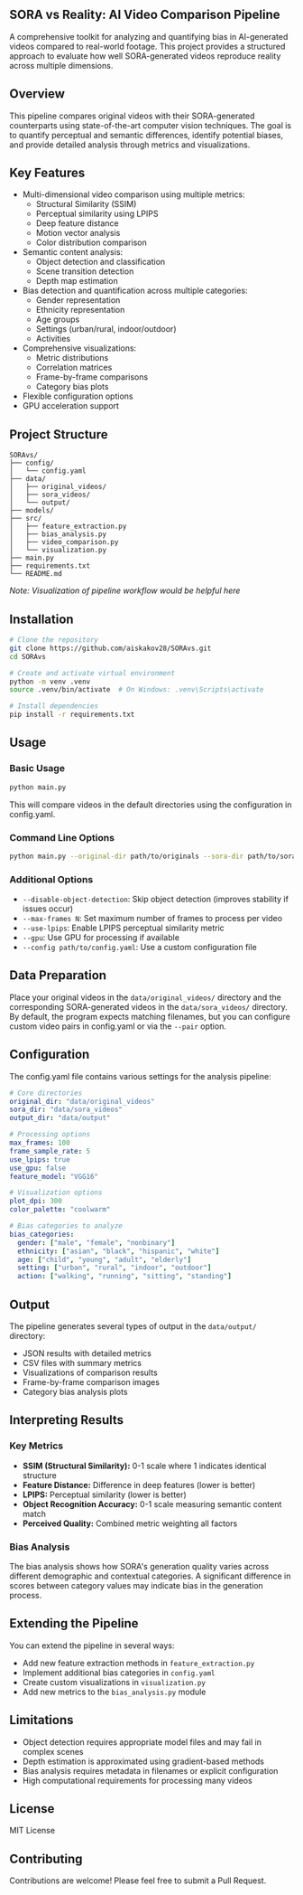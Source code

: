 ## SORA vs Reality: AI Video Comparison Pipeline

A comprehensive toolkit for analyzing and quantifying bias in AI-generated videos compared to real-world footage. This project provides a structured approach to evaluate how well SORA-generated videos reproduce reality across multiple dimensions.

## Overview

This pipeline compares original videos with their SORA-generated counterparts using state-of-the-art computer vision techniques. The goal is to quantify perceptual and semantic differences, identify potential biases, and provide detailed analysis through metrics and visualizations.

## Key Features

- Multi-dimensional video comparison using multiple metrics:
    - Structural Similarity (SSIM)
    - Perceptual similarity using LPIPS
    - Deep feature distance
    - Motion vector analysis
    - Color distribution comparison
- Semantic content analysis:
    - Object detection and classification
    - Scene transition detection
    - Depth map estimation
- Bias detection and quantification across multiple categories:
    - Gender representation
    - Ethnicity representation
    - Age groups
    - Settings (urban/rural, indoor/outdoor)
    - Activities
- Comprehensive visualizations:
    - Metric distributions
    - Correlation matrices
    - Frame-by-frame comparisons
    - Category bias plots
- Flexible configuration options
- GPU acceleration support

## Project Structure

```
SORAvs/
├── config/
│   └── config.yaml
├── data/
│   ├── original_videos/
│   ├── sora_videos/
│   └── output/
├── models/
├── src/
│   ├── feature_extraction.py
│   ├── bias_analysis.py
│   ├── video_comparison.py
│   └── visualization.py
├── main.py
├── requirements.txt
└── README.md

```

*Note: Visualization of pipeline workflow would be helpful here*

## Installation

```bash
# Clone the repository
git clone https://github.com/aiskakov28/SORAvs.git
cd SORAvs

# Create and activate virtual environment
python -m venv .venv
source .venv/bin/activate  # On Windows: .venv\Scripts\activate

# Install dependencies
pip install -r requirements.txt

```

## Usage

### Basic Usage

```bash
python main.py

```

This will compare videos in the default directories using the configuration in config.yaml.

### Command Line Options

```bash
python main.py --original-dir path/to/originals --sora-dir path/to/sora --output-dir path/to/output

```

### Additional Options

- `--disable-object-detection`: Skip object detection (improves stability if issues occur)
- `--max-frames N`: Set maximum number of frames to process per video
- `--use-lpips`: Enable LPIPS perceptual similarity metric
- `--gpu`: Use GPU for processing if available
- `--config path/to/config.yaml`: Use a custom configuration file

## Data Preparation

Place your original videos in the `data/original_videos/` directory and the corresponding SORA-generated videos in the `data/sora_videos/` directory. By default, the program expects matching filenames, but you can configure custom video pairs in config.yaml or via the `--pair` option.

## Configuration

The config.yaml file contains various settings for the analysis pipeline:

```yaml
# Core directories
original_dir: "data/original_videos"
sora_dir: "data/sora_videos"
output_dir: "data/output"

# Processing options
max_frames: 100
frame_sample_rate: 5
use_lpips: true
use_gpu: false
feature_model: "VGG16"

# Visualization options
plot_dpi: 300
color_palette: "coolwarm"

# Bias categories to analyze
bias_categories:
  gender: ["male", "female", "nonbinary"]
  ethnicity: ["asian", "black", "hispanic", "white"]
  age: ["child", "young", "adult", "elderly"]
  setting: ["urban", "rural", "indoor", "outdoor"]
  action: ["walking", "running", "sitting", "standing"]

```

## Output

The pipeline generates several types of output in the `data/output/` directory:

- JSON results with detailed metrics
- CSV files with summary metrics
- Visualizations of comparison results
- Frame-by-frame comparison images
- Category bias analysis plots

## Interpreting Results

### Key Metrics

- **SSIM (Structural Similarity):** 0-1 scale where 1 indicates identical structure
- **Feature Distance:** Difference in deep features (lower is better)
- **LPIPS:** Perceptual similarity (lower is better)
- **Object Recognition Accuracy:** 0-1 scale measuring semantic content match
- **Perceived Quality:** Combined metric weighting all factors

### Bias Analysis

The bias analysis shows how SORA's generation quality varies across different demographic and contextual categories. A significant difference in scores between category values may indicate bias in the generation process.

## Extending the Pipeline

You can extend the pipeline in several ways:

- Add new feature extraction methods in `feature_extraction.py`
- Implement additional bias categories in `config.yaml`
- Create custom visualizations in `visualization.py`
- Add new metrics to the `bias_analysis.py` module

## Limitations

- Object detection requires appropriate model files and may fail in complex scenes
- Depth estimation is approximated using gradient-based methods
- Bias analysis requires metadata in filenames or explicit configuration
- High computational requirements for processing many videos

## License

MIT License

## Contributing

Contributions are welcome! Please feel free to submit a Pull Request.
